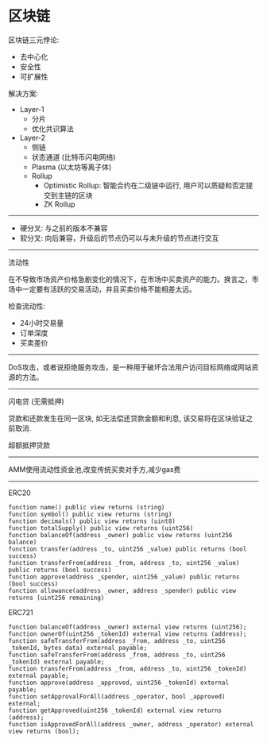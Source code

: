 # 区块链

区块链三元悖论:

* 去中心化
* 安全性
* 可扩展性

解决方案:

* Layer-1
  * 分片
  * 优化共识算法
* Layer-2
  * 侧链
  * 状态通道 (比特币闪电网络)
  * Plasma (以太坊等离子体)
  * Rollup
    * Optimistic Rollup: 智能合约在二级链中运行, 用户可以质疑和否定提交到主链的区块
    * ZK Rollup

----

* 硬分叉: 与之前的版本不兼容
* 软分叉: 向后兼容，升级后的节点仍可以与未升级的节点进行交互

----

流动性

在不导致市场资产价格急剧变化的情况下，在市场中买卖资产的能力。换言之，市场中一定要有活跃的交易活动，并且买卖价格不能相差太远。

检查流动性:

* 24小时交易量
* 订单深度
* 买卖差价

----

DoS攻击，或者说拒绝服务攻击，是一种用于破坏合法用户访问目标网络或网站资源的方法。

----

闪电贷 (无需抵押)

贷款和还款发生在同一区块, 如无法偿还贷款金额和利息, 该交易将在区块验证之前取消. 

超额抵押贷款

----

AMM使用流动性资金池,改变传统买卖对手方,减少gas费

----

ERC20

```
function name() public view returns (string)
function symbol() public view returns (string)
function decimals() public view returns (uint8)
function totalSupply() public view returns (uint256)
function balanceOf(address _owner) public view returns (uint256 balance)
function transfer(address _to, uint256 _value) public returns (bool success)
function transferFrom(address _from, address _to, uint256 _value) public returns (bool success)
function approve(address _spender, uint256 _value) public returns (bool success)
function allowance(address _owner, address _spender) public view returns (uint256 remaining)
```

ERC721

```
function balanceOf(address _owner) external view returns (uint256);
function ownerOf(uint256 _tokenId) external view returns (address);
function safeTransferFrom(address _from, address _to, uint256 _tokenId, bytes data) external payable;
function safeTransferFrom(address _from, address _to, uint256 _tokenId) external payable;
function transferFrom(address _from, address _to, uint256 _tokenId) external payable;
function approve(address _approved, uint256 _tokenId) external payable;
function setApprovalForAll(address _operator, bool _approved) external;
function getApproved(uint256 _tokenId) external view returns (address);
function isApprovedForAll(address _owner, address _operator) external view returns (bool);
```
